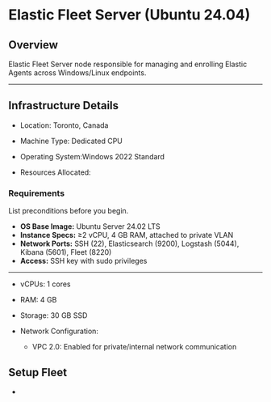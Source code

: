 # Elastic Fleet Server (Ubuntu 24.04)

##  Overview  
Elastic Fleet Server node responsible for managing and enrolling Elastic Agents across Windows/Linux endpoints.


---

## Infrastructure Details
* Location: Toronto, Canada
* Machine Type: Dedicated CPU

* Operating System:Windows 2022 Standard

* Resources Allocated:

### Requirements  
List preconditions before you begin.  
- **OS Base Image:** Ubuntu Server 24.02 LTS  
- **Instance Specs:** ≥2 vCPU, 4 GB RAM, attached to private VLAN  
- **Network Ports:** SSH (22), Elasticsearch (9200), Logstash (5044), Kibana (5601), Fleet (8220)  
- **Access:** SSH key with sudo privileges  

---
  * vCPUs: 1 cores

  * RAM: 4 GB

  * Storage: 30 GB SSD

* Network Configuration:

  * VPC 2.0: Enabled for private/internal network communication

## Setup Fleet
* 
